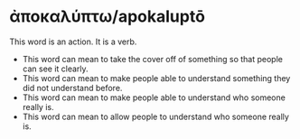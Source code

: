 # ἀποκαλύπτω/apokaluptō
This word is an action. It is a verb.
* This word can mean to take the cover off of something so that people can see it clearly.
* This word can mean to make people able to understand something they did not understand before.
* This word can mean to make people able to understand who someone really is.
* This word can mean to allow people to understand who someone really is.
